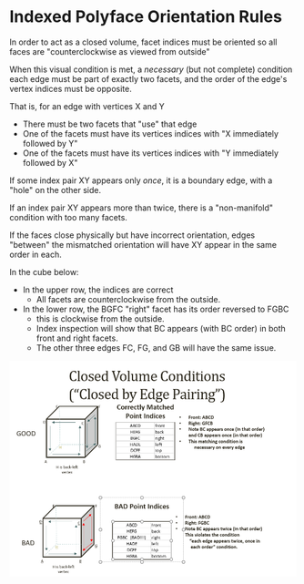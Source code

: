 # Indexed Polyface Orientation Rules

In order to act as a closed volume, facet indices must be oriented so all faces are "counterclockwise as viewed from outside"

When this visual condition is met, a _necessary_ (but not complete) condition each edge must be part of exactly two facets, and the order of the edge's vertex indices must be opposite.

That is, for an edge with vertices X and Y
  * There must be two facets that "use" that edge
  * One of the facets must have its vertices indices with "X immediately followed by Y"
  * One of the facets must have its vertices indices with "Y immediately followed by X"

If some index pair XY appears only _once_, it is a boundary edge, with a "hole" on the other side.

If an index pair XY appears more than twice, there is a "non-manifold" condition with too many facets.

If the faces close physically but have incorrect orientation, edges "between" the mismatched orientation will have XY appear in the same order in each.

In the cube below:
* In the upper row, the indices are correct
  * All facets are counterclockwise from the outside.
* In the lower row, the BGFC "right" facet has its order reversed to FGBC
  * this is clockwise from the outside.
  * Index inspection will show that BC appears (with BC order) in both front and right facets.
  * The other three edges FC, FG, and GB will have the same issue.

![>](./figs/Polyface/PolyfaceIndexPairing.png
)